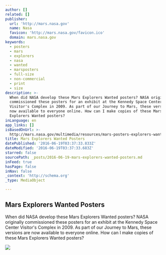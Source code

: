 ```yaml
---
author: []
related: []
publisher:
  url: 'http://mars.nasa.gov'
  name: Nasa
  favicon: 'http://mars.nasa.gov/favicon.ico'
  domain: mars.nasa.gov
keywords:
  - posters
  - mars
  - explorers
  - nasa
  - wanted
  - marsposters
  - full-size
  - non-commercial
  - print
  - size
description: >-
  When did NASA develop these Mars Explorers Wanted posters? NASA originally
  commissioned these posters for an exhibit at the Kennedy Space Center
  Visitor's Complex in 2009. As part of our Journey to Mars, these versions are
  now available to everyone online. How can I make copies of these Mars
  Explorers Wanted posters?
inLanguage: en
app_links: []
isBasedOnUrl: >-
  http://mars.nasa.gov/multimedia/resources/mars-posters-explorers-wanted/index.cfm?linkid=25534071
title: Mars Explorers Wanted Posters
datePublished: '2016-06-19T03:37:33.833Z'
dateModified: '2016-06-19T03:37:33.683Z'
starred: false
sourcePath: _posts/2016-06-19-mars-explorers-wanted-posters.md
inFeed: true
hasPage: false
inNav: false
_context: 'http://schema.org'
_type: MediaObject

---
```

<article style=""><h1>Mars Explorers Wanted Posters</h1><p>When did NASA develop these Mars Explorers Wanted posters? NASA originally commissioned these posters for an exhibit at the Kennedy Space Center Visitor's Complex in 2009. As part of our Journey to Mars, these versions are now available to everyone online. How can I make copies of these Mars Explorers Wanted posters?</p><img src="http://mars.nasa.gov/files/resources/posters/MarsExplorersWanted_1200x630.jpg" /></article>